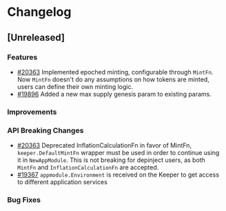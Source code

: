 <!--
Guiding Principles:
Changelogs are for humans, not machines.
There should be an entry for every single version.
The same types of changes should be grouped.
Versions and sections should be linkable.
The latest version comes first.
The release date of each version is displayed.
Mention whether you follow Semantic Versioning.
Usage:
Change log entries are to be added to the Unreleased section under the
appropriate stanza (see below). Each entry should ideally include a tag and
the Github issue reference in the following format:
* (<tag>) [#<issue-number>] Changelog message.
Types of changes (Stanzas):
"Features" for new features.
"Improvements" for changes in existing functionality.
"Deprecated" for soon-to-be removed features.
"Bug Fixes" for any bug fixes.
"API Breaking" for breaking exported APIs used by developers building on SDK.
Ref: https://keepachangelog.com/en/1.0.0/
-->

# Changelog

## [Unreleased]

### Features

* [#20363](https://github.com/T-ragon/cosmos-sdk/pull/20363) Implemented epoched minting, configurable through `MintFn`. Now `MintFn` doesn't do any assumptions on how tokens are minted, users can define their own minting logic. 
* [#19896](https://github.com/T-ragon/cosmos-sdk/pull/19896) Added a new max supply genesis param to existing params.

### Improvements

### API Breaking Changes

* [#20363](https://github.com/T-ragon/cosmos-sdk/pull/20363) Deprecated InflationCalculationFn in favor of MintFn, `keeper.DefaultMintFn` wrapper must be used in order to continue using it in `NewAppModule`. This is not breaking for depinject users, as both `MintFn` and `InflationCalculationFn` are accepted.
* [#19367](https://github.com/T-ragon/cosmos-sdk/pull/19398) `appmodule.Environment` is received on the Keeper to get access to different application services

### Bug Fixes
